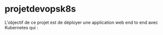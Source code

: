 # projetdevopsk8s
L'objectif de ce projet est de déployer une application web end to end avec Kubernetes qui : 
